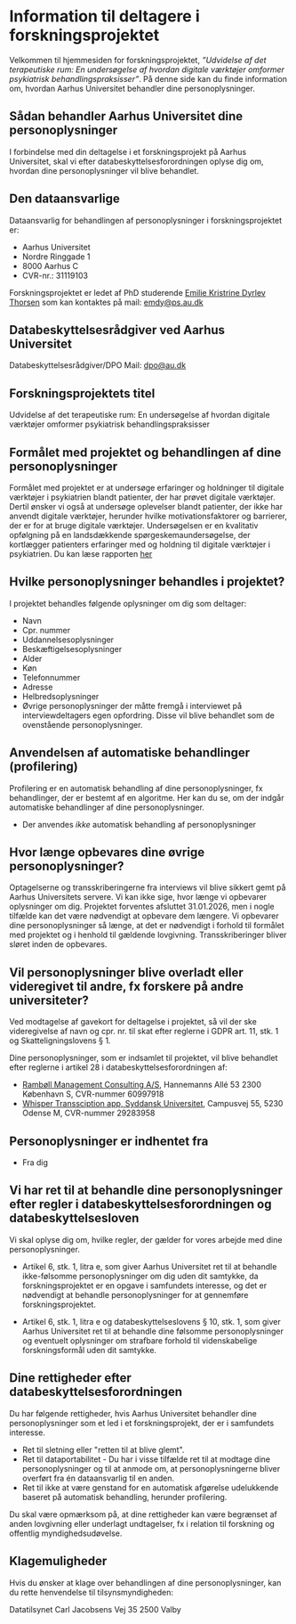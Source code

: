 # Information til deltagere i forskningsprojektet
Velkommen til hjemmesiden for forskningsprojektet, *”Udvidelse af det terapeutiske rum: En undersøgelse af hvordan digitale værktøjer omformer psykiatrisk behandlingspraksisser”*. På denne side kan du finde information om, hvordan Aarhus Universitet behandler dine personoplysninger.

## Sådan behandler Aarhus Universitet dine personoplysninger
I forbindelse med din deltagelse i et forskningsprojekt på Aarhus Universitet, skal vi efter databeskyttelsesforordningen oplyse dig om, hvordan dine personoplysninger vil blive behandlet.

## Den dataansvarlige
Dataansvarlig for behandlingen af personoplysninger i forskningsprojektet er:

+ Aarhus Universitet
+ Nordre Ringgade 1
+ 8000 Aarhus C
+ CVR-nr.: 31119103

Forskningsprojektet er ledet af PhD studerende [Emilie Kristrine Dyrlev Thorsen][aujr] som kan kontaktes på mail: emdy@ps.au.dk

## Databeskyttelsesrådgiver ved Aarhus Universitet
Databeskyttelsesrådgiver/DPO
Mail: dpo@au.dk 

## Forskningsprojektets titel
Udvidelse af det terapeutiske rum: En undersøgelse af hvordan digitale værktøjer omformer psykiatrisk behandlingspraksisser

## Formålet med projektet og behandlingen af dine personoplysninger
Formålet med projektet er at undersøge erfaringer og holdninger til digitale værktøjer i psykiatrien blandt patienter, der har prøvet digitale værktøjer. Dertil ønsker vi også at undersøge oplevelser blandt patienter, der ikke har anvendt digitale værktøjer, herunder hvilke motivationsfaktorer og barrierer, der er for at bruge digitale værktøjer. Undersøgelsen er en kvalitativ opfølgning på en landsdækkende spørgeskemaundersøgelse, der kortlægger patienters erfaringer med og holdning til digitale værktøjer i psykiatrien. Du kan læse rapporten [her][aurapport]

## Hvilke personoplysninger behandles i projektet?
I projektet behandles følgende oplysninger om dig som deltager:

+ Navn
+ Cpr. nummer
+ Uddannelsesoplysninger
+ Beskæftigelsesoplysninger
+ Alder
+ Køn
+ Telefonnummer
+ Adresse
+ Helbredsoplysninger
+ Øvrige personoplysninger der måtte fremgå i interviewet på interviewdeltagers egen opfordring. Disse vil blive behandlet som de ovenstående personoplysninger.

## Anvendelsen af automatiske behandlinger (profilering)
Profilering er en automatisk behandling af dine personoplysninger, fx behandlinger, der er bestemt af en algoritme. Her kan du se, om der indgår automatiske behandlinger af dine personoplysninger.

+ Der anvendes *ikke* automatisk behandling af personoplysninger

## Hvor længe opbevares dine øvrige personoplysninger?
Optagelserne og transskriberingerne fra interviews vil blive sikkert gemt på Aarhus Universitets servere. Vi kan ikke sige, hvor længe vi opbevarer oplysninger om dig. Projektet forventes afsluttet 31.01.2026, men i nogle tilfælde kan det være nødvendigt at opbevare dem længere. Vi opbevarer dine personoplysninger så længe, at det er nødvendigt i forhold til formålet med projektet og i henhold til gældende lovgivning. Transskriberinger bliver sløret inden de opbevares.

## Vil personoplysninger blive overladt eller videregivet til andre, fx forskere på andre universiteter?
Ved modtagelse af gavekort for deltagelse i projektet, så vil der ske videregivelse af navn og cpr. nr. til skat efter reglerne i GDPR art. 11, stk. 1 og Skatteligningslovens § 1.

Dine personoplysninger, som er indsamlet til projektet, vil blive behandlet efter reglerne i artikel 28 i databeskyttelsesforordningen af:
+ [Rambøll Management Consulting A/S][auRMC], Hannemanns Allé 53 2300 København S, CVR-nummer 60997918
+ [Whisper Transsciption app, Syddansk Universitet][auSDU], Campusvej 55, 5230 Odense M, CVR-nummer 29283958

## Personoplysninger er indhentet fra

+ Fra dig 

## Vi har ret til at behandle dine personoplysninger efter regler i databeskyttelsesforordningen og databeskyttelsesloven

Vi skal oplyse dig om, hvilke regler, der gælder for vores arbejde med dine personoplysninger.

+ Artikel 6, stk. 1, litra e, som giver Aarhus Universitet ret til at behandle ikke-følsomme personoplysninger om dig uden dit samtykke, da forskningsprojektet er en opgave i samfundets interesse, og det er nødvendigt at behandle personoplysninger for at gennemføre forskningsprojektet.

+ Artikel 6, stk. 1, litra e og databeskyttelseslovens § 10, stk. 1, som giver Aarhus Universitet ret til at behandle dine følsomme personoplysninger og eventuelt oplysninger om strafbare forhold til videnskabelige forskningsformål uden dit samtykke.

## Dine rettigheder efter databeskyttelsesforordningen
Du har følgende rettigheder, hvis Aarhus Universitet behandler dine personoplysninger som et led i et forskningsprojekt, der er i samfundets interesse. 

+ Ret til sletning eller "retten til at blive glemt".
+ Ret til dataportabilitet - Du har i visse tilfælde ret til at modtage dine personoplysninger og til at anmode om, at personoplysningerne bliver overført fra én dataansvarlig til en anden.
+ Ret til ikke at være genstand for en automatisk afgørelse udelukkende baseret på automatisk behandling, herunder profilering.

Du skal være opmærksom på, at dine rettigheder kan være begrænset af anden lovgivning eller underlagt undtagelser, fx i relation til forskning og offentlig myndighedsudøvelse.

## Klagemuligheder
Hvis du ønsker at klage over behandlingen af dine personoplysninger, kan du rette henvendelse til tilsynsmyndigheden:

Datatilsynet
Carl Jacobsens Vej 35
2500 Valby

[aujr]: https://pure.au.dk/portal/da/persons/emdy%40ps.au.dk
[aurapport]: https://ps.au.dk/fileadmin/Statskundskab/Dokumenter/Perspektiver_paa_digital_psykiatri.pdf
[auRMC]: https://rambollxact.dk/datahaandtering
[auSDU]: https://escience.sdu.dk/index.php/ucloud/



